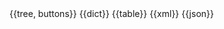 <tabs>
  <tab title="Tree view">
    {{tree, buttons}}
  </tab>
  <tab title="Detailed view">
    {{dict}}
  </tab>
   <tab title="Table view">
    {{table}}
  </tab>
  <tab title="XML">
    {{xml}}
  </tab>
  <tab title="JSON">
    {{json}}
  </tab>

</tabs>